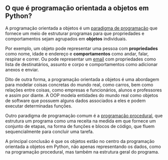 ## O que é programação orientada a objetos em Python?

A programação orientada a objetos é um [paradigma de programação](http://en.wikipedia.org/wiki/Programming_paradigm) que fornece um meio de estruturar programas para que propriedades e comportamentos sejam agrupados em **objetos** individuais.

Por exemplo, um objeto pode representar uma pessoa com **propriedades** como nome, idade e endereço e **comportamentos** como andar, falar, respirar e correr. Ou pode representar um [email](https://realpython.com/python-send-email/) com propriedades como lista de destinatários, assunto e corpo e comportamentos como adicionar anexos e enviar.

Dito de outra forma, a programação orientada a objetos é uma abordagem para modelar coisas concretas do mundo real, como carros, bem como relações entre coisas, como empresas e funcionários, alunos e professores e assim por diante. A OOP modela entidades do mundo real como objetos de software que possuem alguns dados associados a eles e podem executar determinadas funções.

Outro paradigma de programação comum é a [programação procedural](https://realpython.com/python-send-email/), que estrutura um programa como uma receita na medida em que fornece um conjunto de etapas, na forma de funções e blocos de código, que fluem sequencialmente para concluir uma tarefa.

A principal conclusão é que os objetos estão no centro da programação orientada a objetos em Python, não apenas representando os dados, como na programação procedural, mas também na estrutura geral do programa.
